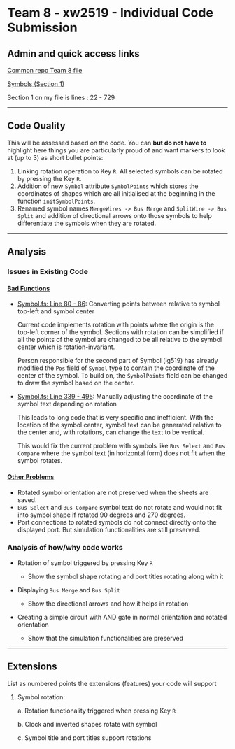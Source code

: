 # Team 8 - xw2519 - Individual Code Submission

## Admin and quick access links

[Common repo Team 8 file](https://github.com/tomcl/hlp22docs/blob/main/Team8.md)

[Symbols (Section 1)](https://github.com/xw2519/HLP-Project-2022-Team-8/blob/hlp22-indiv-assess-xw2519/src/Renderer/DrawBlock/Symbol.fs)

Section 1 on my file is lines : 22 - 729

--- 

## Code Quality

This will be assessed based on the code. You can **but do not have to** highlight here things you are particularly proud of and want markers to look at (up to 3) as short bullet points:

1. Linking rotation operation to Key `R`. All selected symbols can be rotated by pressing the Key `R`.
2. Addition of new `Symbol` attribute `SymbolPoints` which stores the coordinates of shapes which are all initialised at the beginning in the function `initSymbolPoints`. 
3. Renamed symbol names `MergeWires -> Bus Merge` and `SplitWire -> Bus Split` and addition of directional arrows onto those symbols to help differentiate the symbols when they are rotated. 

--- 

## Analysis

### Issues in Existing Code

#### <u> Bad Functions </u>

- [Symbol.fs: Line 80 - 86](https://github.com/xw2519/HLP-Project-2022-Team-8/blob/0e517e099437c23ac5792b14e940bec50300685d/src/Renderer/DrawBlock/Symbol.fs#L80): Converting points between relative to symbol top-left and symbol center

    Current code implements rotation with points where the origin is the top-left corner of the symbol. Sections with rotation can be simplified if all the points of the symbol are changed to be all relative to the symbol center which is rotation-invariant. 

    Person responsible for the second part of Symbol (lg519) has already modified the `Pos` field of `Symbol` type to contain the coordinate of the center of the symbol. To build on, the `SymbolPoints` field can be changed to draw the symbol based on the center. 

- [Symbol.fs: Line 339 - 495](https://github.com/xw2519/HLP-Project-2022-Team-8/blob/0e517e099437c23ac5792b14e940bec50300685d/src/Renderer/DrawBlock/Symbol.fs#L339): Manually adjusting the coordinate of the symbol text depending on rotation

    This leads to long code that is very specific and inefficient. With the location of the symbol center, symbol text can be generated relative to the center and, with rotations, can change the text to be vertical. 

    This would fix the current problem with symbols like `Bus Select` and `Bus Compare` where the symbol text (in horizontal form) does not fit when the symbol rotates. 

#### <u> Other Problems </u> 

- Rotated symbol orientation are not preserved when the sheets are saved. 
- `Bus Select` and `Bus Compare` symbol text do not rotate and would not fit into symbol shape if rotated 90 degrees and 270 degrees.
- Port connections to rotated symbols do not connect directly onto the displayed port. But simulation functionalities are still preserved.

### Analysis of how/why code works

- Rotation of symbol triggered by pressing Key `R` 
  - Show the symbol shape rotating and port titles rotating along with it 

- Displaying `Bus Merge` and `Bus Split` 
  - Show the directional arrows and how it helps in rotation

- Creating a simple circuit with AND gate in normal orientation and rotated orientation
  - Show that the simulation functionalities are preserved

--- 

## Extensions

List as numbered points the extensions (features) your code will support

1. Symbol rotation:
   
   a. Rotation functionality triggered when pressing Key `R` 

   b. Clock and inverted shapes rotate with symbol 

   c. Symbol title and port titles support rotations





